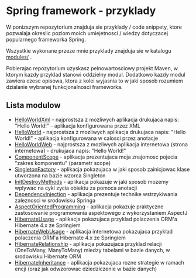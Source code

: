 Spring framework - przyklady
============================

W ponizszym repozytorium znajduja sie przyklady / code snippety, ktore pozwalaja okreslic poziom moich umiejetnosci / wiedzy dotyczacej 
popularnego frameworka Spring.

Wszystkie wykonane przeze mnie przyklady znajduja sie w katalogu [modules/](modules/) . 

Pobierajac repozytorium uzyskasz pelnowartosciowy projekt Maven, w ktorym kazdy przyklad stanowi oddzielny modul. Dodatkowo kazdy modul zawiera 
czesc opisowa, ktora z kolei wyjasnia to w jaki sposob rozumiem dzialanie wybranej funkcjonalnosci frameworka.



Lista modulow
-------------

 * [HelloWorldXml](modules/HelloWorldXml/) - najprostsza z mozliwych aplikacja drukujaca napis: "Hello World!" - aplikacja konfigurowana przez XML
 * [HelloWorld](modules/HelloWorld/) - najprostsza z mozliwych aplikacja drukujaca napis: "Hello World!" - aplikacja konfigurowana w calosci przez anotacje
 * [HelloWorldWeb](modules/HelloWorldWeb/) - najprostsza z mozliwych aplikacja internetowa (strona internetowa) - drukujaca napis: "Hello World!"
 * [ComponentScope](modules/ComponentScope/) - aplikacja prezentujaca moja znajomosc pojecia "zakres komponentu" (parametr scope)
 * [SingletonFactory](modules/SingletonFactory/) - aplikacja pokazujaca w jaki sposob zainicjowac klase utworzona na bazie wzorca Singleton
 * [InitDestroyMethods](modules/InitDestroyMethods/) - aplikacja pokazuje w jaki sposob mozemy wplywac na cykl zycia obiektu za pomoca anotacji
 * [DependencyInjection](modules/DependencyInjection/) - aplikacja prezentuje technike wstrzykiwania zaleznosci w srodowisku Springa
 * [AspectOrientedProgramming](modules/AspectOrientedProgramming/) - aplikacja pokazuje praktyczne zastosowanie programowania aspektowego z wykorzystaniem AspectJ
 * [HibernateUsage](modules/HibernateUsage) - aplikacja pokazujaca przyklad polaczenia ORM'a Hibernate 4.x ze Springiem
 * [HibernateWebUsage](modules/HibernateWebUsage) - aplikacja internetowa pokazujaca przyklad polaczenia ORM'a Hibernate 4.x ze Springiem
 * [HibernateRelationship](modules/HibernateRelationship) - aplikacja pokazujaca przyklad relacji (OneToMany, ManyToMany) miedzy tabelami w bazie danych, w srodowisku Hibernate ORM
 * [HibernateInheritance](modules/HibernateInheritance) - aplikacja pokazujaca rozne strategie w ramach encji (oraz jak odwzorowac dziedziczenie w bazie danych)